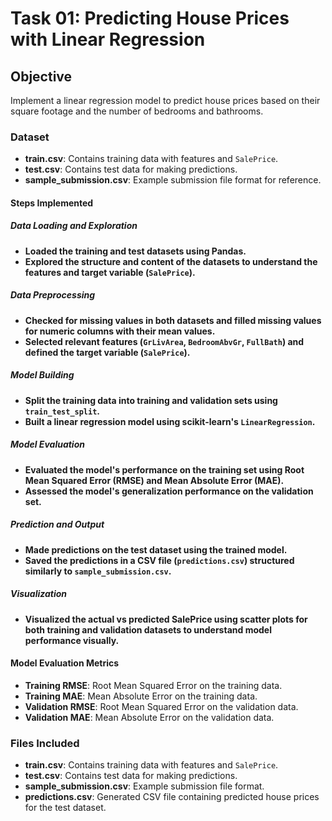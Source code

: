 # Task 01: Predicting House Prices with Linear Regression

## Objective
Implement a linear regression model to predict house prices based on their square footage and the number of bedrooms and bathrooms.

### Dataset
- **train.csv**: Contains training data with features and `SalePrice`.
- **test.csv**: Contains test data for making predictions.
- **sample_submission.csv**: Example submission file format for reference.

#### Steps Implemented

##### Data Loading and Exploration
- **Loaded the training and test datasets using Pandas.**
- **Explored the structure and content of the datasets to understand the features and target variable (`SalePrice`).**

##### Data Preprocessing
- **Checked for missing values in both datasets and filled missing values for numeric columns with their mean values.**
- **Selected relevant features (`GrLivArea`, `BedroomAbvGr`, `FullBath`) and defined the target variable (`SalePrice`).**

##### Model Building
- **Split the training data into training and validation sets using `train_test_split`.**
- **Built a linear regression model using scikit-learn's `LinearRegression`.**

##### Model Evaluation
- **Evaluated the model's performance on the training set using Root Mean Squared Error (RMSE) and Mean Absolute Error (MAE).**
- **Assessed the model's generalization performance on the validation set.**

##### Prediction and Output
- **Made predictions on the test dataset using the trained model.**
- **Saved the predictions in a CSV file (`predictions.csv`) structured similarly to `sample_submission.csv`.**

##### Visualization
- **Visualized the actual vs predicted SalePrice using scatter plots for both training and validation datasets to understand model performance visually.**

#### Model Evaluation Metrics
- **Training RMSE**: Root Mean Squared Error on the training data.
- **Training MAE**: Mean Absolute Error on the training data.
- **Validation RMSE**: Root Mean Squared Error on the validation data.
- **Validation MAE**: Mean Absolute Error on the validation data.

### Files Included
- **train.csv**: Contains training data with features and `SalePrice`.
- **test.csv**: Contains test data for making predictions.
- **sample_submission.csv**: Example submission file format.
- **predictions.csv**: Generated CSV file containing predicted house prices for the test dataset.

